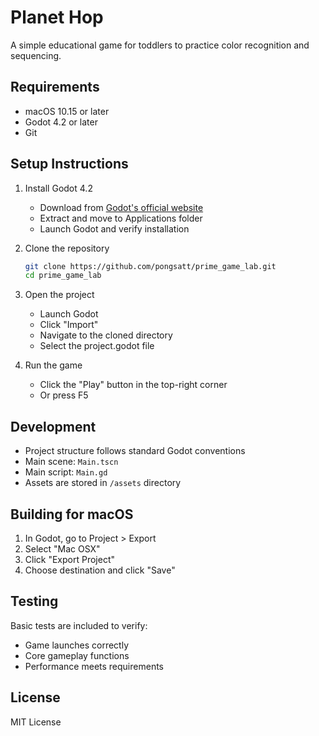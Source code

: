 # Planet Hop

A simple educational game for toddlers to practice color recognition and sequencing.

## Requirements

- macOS 10.15 or later
- Godot 4.2 or later
- Git

## Setup Instructions

1. Install Godot 4.2
   - Download from [Godot's official website](https://godotengine.org/download)
   - Extract and move to Applications folder
   - Launch Godot and verify installation

2. Clone the repository
   ```bash
   git clone https://github.com/pongsatt/prime_game_lab.git
   cd prime_game_lab
   ```

3. Open the project
   - Launch Godot
   - Click "Import"
   - Navigate to the cloned directory
   - Select the project.godot file

4. Run the game
   - Click the "Play" button in the top-right corner
   - Or press F5

## Development

- Project structure follows standard Godot conventions
- Main scene: `Main.tscn`
- Main script: `Main.gd`
- Assets are stored in `/assets` directory

## Building for macOS

1. In Godot, go to Project > Export
2. Select "Mac OSX"
3. Click "Export Project"
4. Choose destination and click "Save"

## Testing

Basic tests are included to verify:
- Game launches correctly
- Core gameplay functions
- Performance meets requirements

## License

MIT License 